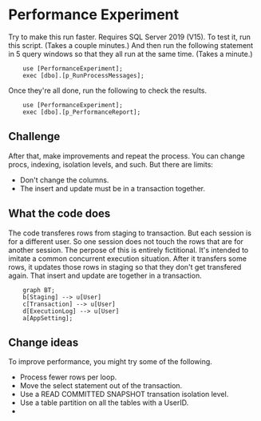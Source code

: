 # Performance Experiment

Try to make this run faster. Requires SQL Server 2019 (V15). To test it, run this script. (Takes a couple minutes.) And then run the following statement in 5 query windows so that they all run at the same time. (Takes a minute.)

		use [PerformanceExperiment];
		exec [dbo].[p_RunProcessMessages];

Once they're all done, run the following to check the results.

		use [PerformanceExperiment];
		exec [dbo].[p_PerformanceReport];

## Challenge
After that, make improvements and repeat the process. You can change procs, indexing, isolation levels, and such. But there are limits:
* Don't change the columns.
* The insert and update must be in a transaction together.

## What the code does
The code transferes rows from staging to transaction. But each session is for a different user. So one session does not touch the rows that are for another session. The perpose of this is entirely fictitional. It's intended to imitate a common concurrent execution situation. After it transfers some rows, it updates those rows in staging so that they don't get transfered again. That insert and update are together in a transaction.

```mermaid
	graph BT;
	b[Staging] --> u[User]
	c[Transaction] --> u[User]
	d[ExecutionLog] --> u[User]
	a[AppSetting];
```

## Change ideas
To improve performance, you might try some of the following.
- Process fewer rows per loop.
- Move the select statement out of the transaction.
- Use a READ COMMITTED SNAPSHOT transation isolation level.
- Use a table partition on all the tables with a UserID.
- 
